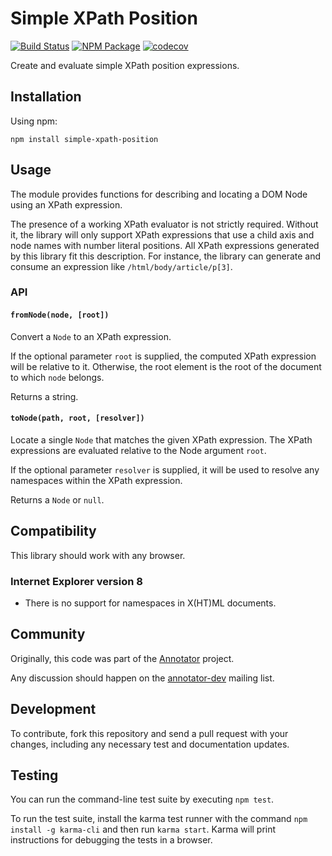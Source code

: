 # Simple XPath Position

[![Build Status](https://travis-ci.org/tilgovi/simple-xpath-position.svg?branch=master)](https://travis-ci.org/tilgovi/simple-xpath-position)
[![NPM Package](https://img.shields.io/npm/v/simple-xpath-position.svg)](https://www.npmjs.com/package/simple-xpath-position)
[![codecov](https://img.shields.io/codecov/c/github/tilgovi/simple-xpath-position/master.svg)](https://codecov.io/gh/tilgovi/simple-xpath-position)

Create and evaluate simple XPath position expressions.

## Installation

Using npm:

    npm install simple-xpath-position

## Usage

The module provides functions for describing and locating a DOM Node using
an XPath expression.

The presence of a working XPath evaluator is not strictly required. Without it,
the library will only support XPath expressions that use a child axis and
node names with number literal positions. All XPath expressions generated by
this library fit this description. For instance, the library can generate and
consume an expression like `/html/body/article/p[3]`.

### API

#### `fromNode(node, [root])`

Convert a `Node` to an XPath expression.

If the optional parameter `root` is supplied, the computed XPath expression will
be relative to it.  Otherwise, the root element is the root of the document to
which `node` belongs.

Returns a string.

#### `toNode(path, root, [resolver])`

Locate a single `Node` that matches the given XPath expression. The XPath
expressions are evaluated relative to the Node argument `root`.

If the optional parameter `resolver` is supplied, it will be used to resolve
any namespaces within the XPath expression.

Returns a `Node` or `null`.

## Compatibility

This library should work with any browser.

### Internet Explorer version 8

- There is no support for namespaces in X(HT)ML documents.

## Community

Originally, this code was part of the
[Annotator](http://annotatorjs.org/) project.

Any discussion should happen on the
[annotator-dev](https://lists.okfn.org/mailman/listinfo/annotator-dev) mailing
list.

## Development

To contribute, fork this repository and send a pull request with your changes,
including any necessary test and documentation updates.

## Testing

You can run the command-line test suite by executing `npm test`.

To run the test suite, install the karma test runner with the command
`npm install -g karma-cli` and then run `karma start`. Karma will print
instructions for debugging the tests in a browser.
